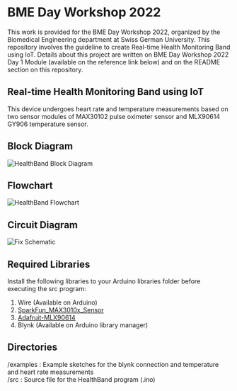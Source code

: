 # BME Day Workshop 2022
This work is provided for the BME Day Workshop 2022, organized by the Biomedical Engineering department at Swiss German University. This repository involves the guideline to create Real-time Health Monitoring Band using IoT. Details about this project are written on BME Day Workshop 2022 Day 1 Module (available on the reference link below) and on the README section on this repository.

## Real-time Health Monitoring Band using IoT
This device undergoes heart rate and temperature measurements based on two sensor modules of MAX30102 pulse oximeter sensor and MLX90614 GY906 temperature sensor.

## Block Diagram
![HealthBand Block Diagram](https://user-images.githubusercontent.com/108512595/185776050-f7f194a8-dae0-4d06-a610-88c9fefe6d6e.png)

## Flowchart
![HealthBand Flowchart](https://user-images.githubusercontent.com/108512595/185775979-5e2248bc-db67-4e23-99f2-3221da1f7202.png)

## Circuit Diagram
![Fix Schematic](https://user-images.githubusercontent.com/108512595/185776716-091eb823-3116-40f1-9c2e-25cf9ee5230e.png)

## Required Libraries
Install the following libraries to your Arduino libraries folder before executing the src program:
1. Wire (Available on Arduino)
2. [SparkFun_MAX3010x_Sensor](https://github.com/sparkfun/SparkFun_MAX3010x_Sensor_Library)
3. [Adafruit-MLX90614](https://github.com/adafruit/Adafruit-MLX90614-Library)
4. Blynk (Available on Arduino library manager)

## Directories
/examples : Example sketches for the blynk connection and temperature and heart rate measurements <br />
/src      : Source file for the HealthBand program (.ino) 

